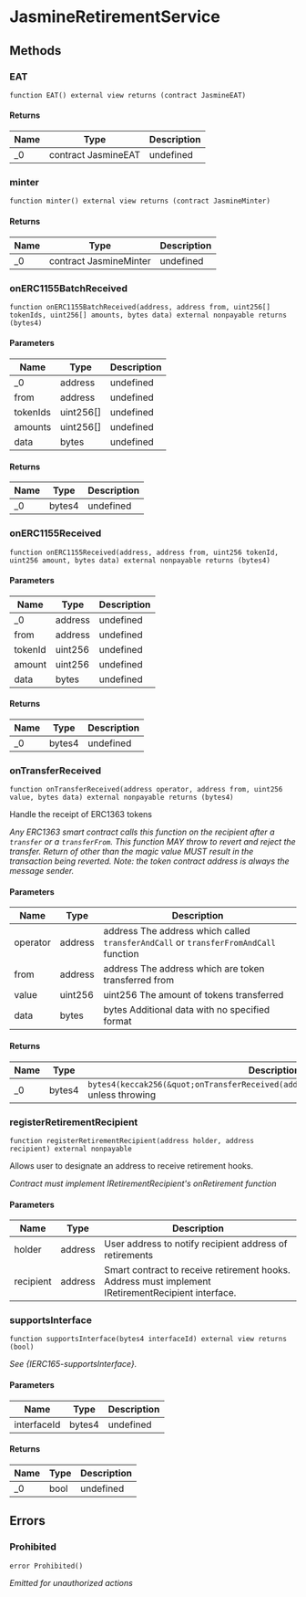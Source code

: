 # JasmineRetirementService









## Methods

### EAT

```solidity
function EAT() external view returns (contract JasmineEAT)
```






#### Returns

| Name | Type | Description |
|---|---|---|
| _0 | contract JasmineEAT | undefined |

### minter

```solidity
function minter() external view returns (contract JasmineMinter)
```






#### Returns

| Name | Type | Description |
|---|---|---|
| _0 | contract JasmineMinter | undefined |

### onERC1155BatchReceived

```solidity
function onERC1155BatchReceived(address, address from, uint256[] tokenIds, uint256[] amounts, bytes data) external nonpayable returns (bytes4)
```





#### Parameters

| Name | Type | Description |
|---|---|---|
| _0 | address | undefined |
| from | address | undefined |
| tokenIds | uint256[] | undefined |
| amounts | uint256[] | undefined |
| data | bytes | undefined |

#### Returns

| Name | Type | Description |
|---|---|---|
| _0 | bytes4 | undefined |

### onERC1155Received

```solidity
function onERC1155Received(address, address from, uint256 tokenId, uint256 amount, bytes data) external nonpayable returns (bytes4)
```





#### Parameters

| Name | Type | Description |
|---|---|---|
| _0 | address | undefined |
| from | address | undefined |
| tokenId | uint256 | undefined |
| amount | uint256 | undefined |
| data | bytes | undefined |

#### Returns

| Name | Type | Description |
|---|---|---|
| _0 | bytes4 | undefined |

### onTransferReceived

```solidity
function onTransferReceived(address operator, address from, uint256 value, bytes data) external nonpayable returns (bytes4)
```

Handle the receipt of ERC1363 tokens

*Any ERC1363 smart contract calls this function on the recipient after a `transfer` or a `transferFrom`. This function MAY throw to revert and reject the transfer. Return of other than the magic value MUST result in the transaction being reverted. Note: the token contract address is always the message sender.*

#### Parameters

| Name | Type | Description |
|---|---|---|
| operator | address | address The address which called `transferAndCall` or `transferFromAndCall` function |
| from | address | address The address which are token transferred from |
| value | uint256 | uint256 The amount of tokens transferred |
| data | bytes | bytes Additional data with no specified format |

#### Returns

| Name | Type | Description |
|---|---|---|
| _0 | bytes4 | `bytes4(keccak256(&quot;onTransferReceived(address,address,uint256,bytes)&quot;))`  unless throwing |

### registerRetirementRecipient

```solidity
function registerRetirementRecipient(address holder, address recipient) external nonpayable
```

Allows user to designate an address to receive retirement hooks.

*Contract must implement IRetirementRecipient&#39;s onRetirement function*

#### Parameters

| Name | Type | Description |
|---|---|---|
| holder | address | User address to notify recipient address of retirements |
| recipient | address | Smart contract to receive retirement hooks. Address must implement IRetirementRecipient interface. |

### supportsInterface

```solidity
function supportsInterface(bytes4 interfaceId) external view returns (bool)
```



*See {IERC165-supportsInterface}.*

#### Parameters

| Name | Type | Description |
|---|---|---|
| interfaceId | bytes4 | undefined |

#### Returns

| Name | Type | Description |
|---|---|---|
| _0 | bool | undefined |




## Errors

### Prohibited

```solidity
error Prohibited()
```



*Emitted for unauthorized actions*



